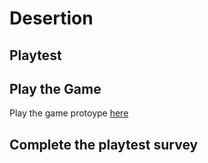 # Desertion
## Playtest

## Play the Game
Play the game protoype [here](https://tkaranicolas.github.io/IASC-1P02/prototype/TwineGamePrototype.html)

## Complete the playtest survey

